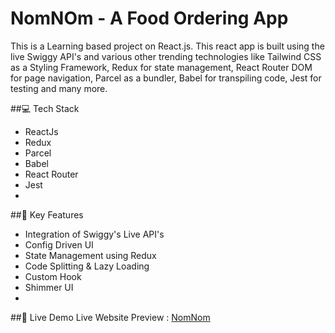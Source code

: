 # NomNOm - A Food Ordering App
This is a Learning based project on React.js. This react app is built using the live Swiggy API's and various other trending technologies like Tailwind CSS as a Styling Framework, Redux for state management, React Router DOM for page navigation, Parcel as a bundler, Babel for transpiling code, Jest for testing and many more.

##💻 Tech Stack
- ReactJs
- Redux
- Parcel
- Babel
- React Router
- Jest
- 
##🧿 Key Features
- Integration of Swiggy's Live API's
- Config Driven UI
- State Management using Redux
- Code Splitting & Lazy Loading
- Custom Hook
- Shimmer UI
- 
##🚀 Live Demo
Live Website Preview : [NomNom](www.google.com)
